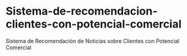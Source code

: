 # Sistema-de-recomendacion-clientes-con-potencial-comercial
Sistema de Recomendación de Noticias sobre Clientes con Potencial Comercial
